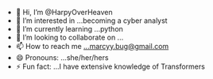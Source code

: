 - 👋 Hi, I’m @HarpyOverHeaven
- 👀 I’m interested in ...becoming a cyber analyst
- 🌱 I’m currently learning ...python
- 💞️ I’m looking to collaborate on ...
- 📫 How to reach me ...marcyy.bug@gmail.com
- 😄 Pronouns: ...she/her/hers
- ⚡ Fun fact: ...I have extensive knowledge of Transformers

<!---
HarpyOverHeaven/HarpyOverHeaven is a ✨ special ✨ repository because its `README.md` (this file) appears on your GitHub profile.
You can click the Preview link to take a look at your changes.
--->
